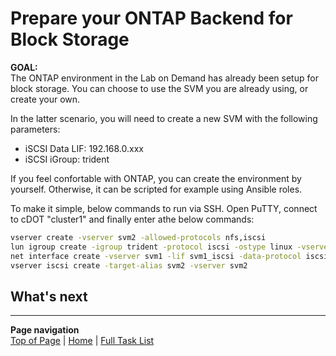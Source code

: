 # Prepare your ONTAP Backend for Block Storage

**GOAL:**  
The ONTAP environment in the Lab on Demand has already been setup for block storage.
You can choose to use the SVM you are already using, or create your own.

In the latter scenario, you will need to create a new SVM with the following parameters:  

- iSCSI Data LIF: 192.168.0.xxx
- iSCSI iGroup: trident

If you feel confortable with ONTAP, you can create the environment by yourself.
Otherwise, it can be scripted for example using Ansible roles.

To make it simple, below commands to run via SSH.
Open PuTTY, connect to cDOT "cluster1" and finally enter athe below commands:

```bash
vserver create -vserver svm2 -allowed-protocols nfs,iscsi
lun igroup create -igroup trident -protocol iscsi -ostype linux -vserver svm2
net interface create -vserver svm1 -lif svm1_iscsi -data-protocol iscsi -home-node cluster1-01 -home-port e0d -address 192.168.0.xxx -netmask 255.255.255.0 -firewall-policy data
vserver iscsi create -target-alias svm2 -vserver svm2
```

## What's next

---
**Page navigation**  
[Top of Page](#top) | [Home](/README.md) | [Full Task List](/README.md#prod-k8s-cluster-tasks)